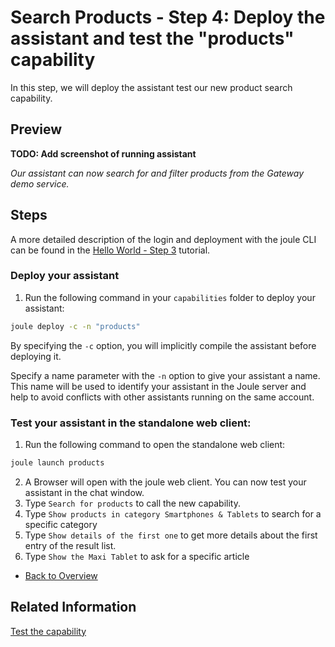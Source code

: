# Search Products - Step 4: Deploy the assistant and test the "products" capability

In this step, we will deploy the assistant test our new product search capability.

## Preview

**TODO: Add screenshot of running assistant**

*Our assistant can now search for and filter products from the Gateway demo service.*

## Steps

A more detailed description of the login and deployment with the joule CLI can be found in the [Hello World - Step 3](../../helloworld/step3/index.md) tutorial.

### Deploy your assistant

1. Run the following command in your `capabilities` folder to deploy your assistant:
```bash
joule deploy -c -n "products"
```

By specifying the `-c` option, you will implicitly compile the assistant before deploying it.

Specify a name parameter with the `-n` option to give your assistant a name. This name will be used to identify your assistant in the Joule server and help to avoid conflicts with other assistants running on the same account.

### Test your assistant in the standalone web client:

1. Run the following command to open the standalone web client:
```bash
joule launch products
```
2. A Browser will open with the joule web client. You can now test your assistant in the chat window.
3. Type `Search for products` to call the new capability.
4. Type `Show products in category Smartphones & Tablets` to search for a specific category
5. Type `Show details of the first one` to get more details about the first entry of the result list.
6. Type `Show the Maxi Tablet` to ask for a specific article

* [Back to Overview](../index.md)

## Related Information 

[Test the capability](https://help.sap.com/docs/joule/service-guide/test-capability)

